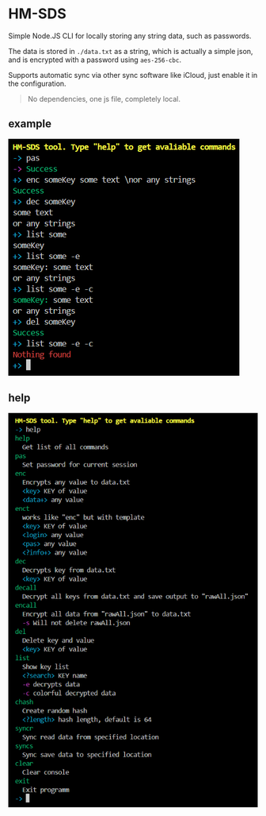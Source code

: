# HM-SDS

Simple Node.JS CLI for locally storing any string data, such as passwords.

The data is stored in `./data.txt` as a string, which is actually a simple json, and is encrypted with a password using `aes-256-cbc`.

Supports automatic sync via other sync software like iCloud, just enable it in the configuration.

> No dependencies, one js file, completely local.

## example

<img src="./example.png" />

## help

<img src="./help.png" />
